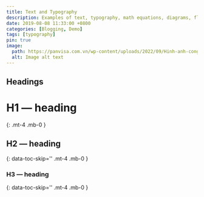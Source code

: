 ```yaml
---
title: Text and Typography
description: Examples of text, typography, math equations, diagrams, flowcharts, pictures, videos, and more.
date: 2019-08-08 11:33:00 +0800
categories: [Blogging, Demo]
tags: [typography]
pin: true
image:
  path: https://panvisa.com.vn/wp-content/uploads/2022/09/Hinh-anh-cong-vien-Central-park-vao-mua-thu.jpg
  alt: Image alt text
---
```


## Headings

<!-- markdownlint-disable -->
# H1 — heading
{: .mt-4 .mb-0 }

## H2 — heading
{: data-toc-skip='' .mt-4 .mb-0 }

### H3 — heading
{: data-toc-skip='' .mt-4 .mb-0 }
